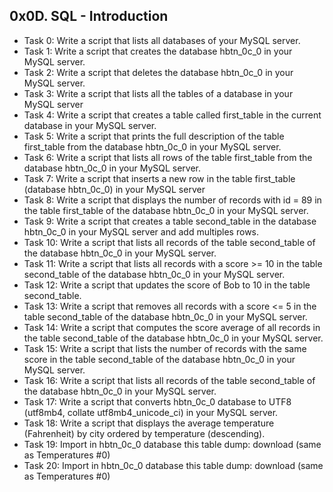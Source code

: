 ## 0x0D. SQL - Introduction

- Task 0: Write a script that lists all databases of your MySQL server.
- Task 1: Write a script that creates the database hbtn_0c_0 in your MySQL server.
- Task 2: Write a script that deletes the database hbtn_0c_0 in your MySQL server.
- Task 3: Write a script that lists all the tables of a database in your MySQL server
- Task 4: Write a script that creates a table called first_table in the current database in your MySQL server.
- Task 5: Write a script that prints the full description of the table first_table from the database hbtn_0c_0 in your MySQL server.
- Task 6: Write a script that lists all rows of the table first_table from the database hbtn_0c_0 in your MySQL server.
- Task 7: Write a script that inserts a new row in the table first_table (database hbtn_0c_0) in your MySQL server
- Task 8: Write a script that displays the number of records with id = 89 in the table first_table of the database hbtn_0c_0 in your MySQL server.
- Task 9: Write a script that creates a table second_table in the database hbtn_0c_0 in your MySQL server and add multiples rows.
- Task 10: Write a script that lists all records of the table second_table of the database hbtn_0c_0 in your MySQL server.
- Task 11: Write a script that lists all records with a score >= 10 in the table second_table of the database hbtn_0c_0 in your MySQL server.
- Task 12: Write a script that updates the score of Bob to 10 in the table second_table.
- Task 13: Write a script that removes all records with a score <= 5 in the table second_table of the database hbtn_0c_0 in your MySQL server.
- Task 14: Write a script that computes the score average of all records in the table second_table of the database hbtn_0c_0 in your MySQL server.
- Task 15: Write a script that lists the number of records with the same score in the table second_table of the database hbtn_0c_0 in your MySQL server.
- Task 16: Write a script that lists all records of the table second_table of the database hbtn_0c_0 in your MySQL server.
- Task 17: Write a script that converts hbtn_0c_0 database to UTF8 (utf8mb4, collate utf8mb4_unicode_ci) in your MySQL server.
- Task 18: Write a script that displays the average temperature (Fahrenheit) by city ordered by temperature (descending).
- Task 19: Import in hbtn_0c_0 database this table dump: download (same as Temperatures #0)
- Task 20: Import in hbtn_0c_0 database this table dump: download (same as Temperatures #0)
